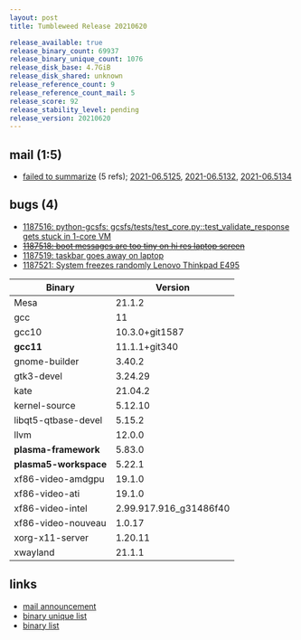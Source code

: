 ```yaml
---
layout: post
title: Tumbleweed Release 20210620

release_available: true
release_binary_count: 69937
release_binary_unique_count: 1076
release_disk_base: 4.7GiB
release_disk_shared: unknown
release_reference_count: 9
release_reference_count_mail: 5
release_score: 92
release_stability_level: pending
release_version: 20210620
---
```


## mail (1:5)

- [failed to summarize](https://lists.opensuse.org/archives/list/factory@lists.opensuse.org/thread/LP2HQHQU3GTHDQKXKWZP45T52T33SN6W) (5 refs); [2021-06.5125](https://lists.opensuse.org/archives/list/factory@lists.opensuse.org/thread/VLSEKQ5SYAEFWSOGYZ22TTPQV5TC7IP3), [2021-06.5132](https://lists.opensuse.org/archives/list/factory@lists.opensuse.org/thread/DCLINVJZBMOX4T5OGKNUMRJ335SDJOOV), [2021-06.5134](https://lists.opensuse.org/archives/list/factory@lists.opensuse.org/thread/HEYZLPPK4I4MU72GYDMQIKXBFB3E3VSX)

## bugs (4)

<!--more-->

- [1187516: python-gcsfs: gcsfs/tests/test_core.py::test_validate_response gets stuck in 1-core VM](https://bugzilla.opensuse.org/show_bug.cgi?id=1187516)
- ~~[1187518: boot messages are too tiny on hi res laptop screen](https://bugzilla.opensuse.org/show_bug.cgi?id=1187518)~~
- [1187519: taskbar goes away on laptop](https://bugzilla.opensuse.org/show_bug.cgi?id=1187519)
- [1187521: System freezes randomly Lenovo Thinkpad E495](https://bugzilla.opensuse.org/show_bug.cgi?id=1187521)

Binary | Version
--- | ---
Mesa | 21.1.2
gcc | 11
gcc10 | 10.3.0+git1587
**gcc11** | 11.1.1+git340
gnome-builder | 3.40.2
gtk3-devel | 3.24.29
kate | 21.04.2
kernel-source | 5.12.10
libqt5-qtbase-devel | 5.15.2
llvm | 12.0.0
**plasma-framework** | 5.83.0
**plasma5-workspace** | 5.22.1
xf86-video-amdgpu | 19.1.0
xf86-video-ati | 19.1.0
xf86-video-intel | 2.99.917.916_g31486f40
xf86-video-nouveau | 1.0.17
xorg-x11-server | 1.20.11
xwayland | 21.1.1

## links

- [mail announcement](https://lists.opensuse.org/archives/list/factory@lists.opensuse.org/thread/ZSQPGT3OCNZOE6VAUYTWHPXNJHTY5GUI)
- [binary unique list](http://download.opensuse.org/history/20210620/rpm.unique.list)
- [binary list](http://download.opensuse.org/history/20210620/rpm.list)
